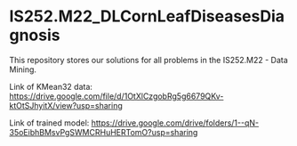 # IS252.M22_DLCornLeafDiseasesDiagnosis
This repository stores our solutions for all problems in the IS252.M22 - Data Mining.

Link of KMean32 data: https://drive.google.com/file/d/1OtXlCzgobRg5g6679QKv-ktOtSJhyitX/view?usp=sharing

Link of trained model: https://drive.google.com/drive/folders/1--qN-35oEibhBMsvPgSWMCRHuHERTomO?usp=sharing
